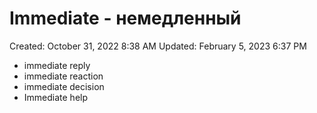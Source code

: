 # Immediate - немедленный

Created: October 31, 2022 8:38 AM
Updated: February 5, 2023 6:37 PM

- immediate reply
- immediate reaction
- immediate decision
- Immediate help